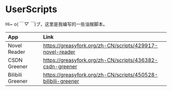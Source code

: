 # UserScripts

Hi~ o(_￣ ▽ ￣_)ブ，这里是我编写的一些油猴脚本。

| App              | Link                                                         |
| :--------------- | :----------------------------------------------------------- |
| Novel Reader     | https://greasyfork.org/zh-CN/scripts/429917-novel-reader     |
| CSDN Greener     | https://greasyfork.org/zh-CN/scripts/436382-csdn-greener     |
| Bilibili Greener | https://greasyfork.org/zh-CN/scripts/450528-bilibili-greener |
